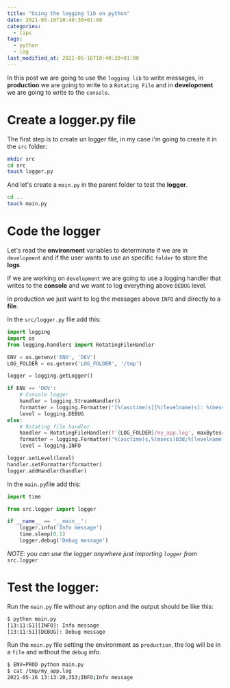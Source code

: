 ```yaml
---
title: "Using the logging lib on python"
date: 2021-05-16T10:40:30+01:00
categories:
  - tips
tags:
  - python
  - log
last_modified_at: 2021-05-16T10:40:30+01:00
---
```


In this post we are going to use the `logging lib` to write messages, in **production** we are going to write to a `Rotating File` and in **development** we are going to write to the `console`.

# Create a logger.py file

The first step is to create un logger file, in my case i'm going to create it in the `src` folder:

``` sh
mkdir src
cd src
touch logger.py
```

And let's create a `main.py` in the parent folder to test the **logger**.

``` sh
cd ..
touch main.py
```


# Code the logger

Let's read the **environment** variables to determinate if we are in `development` and if the user wants to use an specific `folder` to store the **logs**.

If we are working on `development` we are going to use a logging handler that writes to the **console** and we want to log everything above `DEBUG` level.

In production we just want to log the messages above `INFO` and directly to a **file**.

In the `src/logger.py` file add this:

``` python
import logging
import os
from logging.handlers import RotatingFileHandler

ENV = os.getenv('ENV', 'DEV')
LOG_FOLDER = os.getenv('LOG_FOLDER', '/tmp')

logger = logging.getLogger()

if ENV == 'DEV':
    # Console logger
    handler = logging.StreamHandler()
    formatter = logging.Formatter('[%(asctime)s][%(levelname)s]: %(message)s', '%H:%M:%S')
    level = logging.DEBUG
else:
    # Rotating file handler
    handler = RotatingFileHandler(f'{LOG_FOLDER}/my_app.log', maxBytes=2000, backupCount=10)
    formatter = logging.Formatter('%(asctime)s,%(msecs)03d;%(levelname)s;%(message)s', '%Y-%m-%d %H:%M:%S')
    level = logging.INFO

logger.setLevel(level)
handler.setFormatter(formatter)
logger.addHandler(handler)
```

In the `main.py`file add this:

```python
import time

from src.logger import logger

if __name__ == '__main__':
    logger.info('Info message')
    time.sleep(0.1)
    logger.debug('Debug message')
```

*NOTE: you can use the logger anywhere just importing `logger` from `src.logger`*

# Test the logger:
Run the `main.py` file without any option and the output should be like this:

``` sh
$ python main.py 
[13:11:51][INFO]: Info message
[13:11:51][DEBUG]: Debug message
```

Run the `main.py` file setting the environment as `production`, the log will be in a `file` and without the `debug` info.

``` sh
$ ENV=PROD python main.py 
$ cat /tmp/my_app.log 
2021-05-16 13:13:20,353;INFO;Info message
```